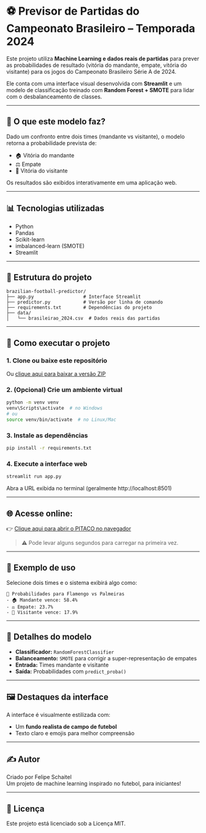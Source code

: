 # ⚽ Previsor de Partidas do Campeonato Brasileiro – Temporada 2024

Este projeto utiliza **Machine Learning e dados reais de partidas** para prever as probabilidades de resultado (vitória do mandante, empate, vitória do visitante) para os jogos do Campeonato Brasileiro Série A de 2024.

Ele conta com uma interface visual desenvolvida com **Streamlit** e um modelo de classificação treinado com **Random Forest + SMOTE** para lidar com o desbalanceamento de classes.

---

## 🧠 O que este modelo faz?

Dado um confronto entre dois times (mandante vs visitante), o modelo retorna a probabilidade prevista de:

- 🏠 Vitória do mandante  
- ⚖️ Empate  
- 🚗 Vitória do visitante  

Os resultados são exibidos interativamente em uma aplicação web.

---

## 📊 Tecnologias utilizadas

- Python  
- Pandas  
- Scikit-learn  
- imbalanced-learn (SMOTE)  
- Streamlit

---

## 📁 Estrutura do projeto

```
brazilian-football-predictor/
├── app.py                  # Interface Streamlit
├── predictor.py            # Versão por linha de comando
├── requirements.txt        # Dependências do projeto
├── data/
│   └── brasileirao_2024.csv  # Dados reais das partidas
```

---

## 🚀 Como executar o projeto

### 1. Clone ou baixe este repositório

Ou [clique aqui para baixar a versão ZIP](https://github.com/fschaitel/pitaco/archive/refs/heads/main.zip)

### 2. (Opcional) Crie um ambiente virtual

```bash
python -m venv venv
venv\Scripts\activate  # no Windows
# ou
source venv/bin/activate  # no Linux/Mac
```

### 3. Instale as dependências

```bash
pip install -r requirements.txt
```

### 4. Execute a interface web

```bash
streamlit run app.py
```

Abra a URL exibida no terminal (geralmente http://localhost:8501)

---

## 🌐 Acesse online:

👉 [Clique aqui para abrir o PITACO no navegador](https://pitaco-pysaqfjwjkhxncqd43ftmf.streamlit.app/)

> ⚠️ Pode levar alguns segundos para carregar na primeira vez.

---

## 🎯 Exemplo de uso

Selecione dois times e o sistema exibirá algo como:

```
🎯 Probabilidades para Flamengo vs Palmeiras
- 🏠 Mandante vence: 58.4%
- ⚖️ Empate: 23.7%
- 🚗 Visitante vence: 17.9%
```

---

## 🧪 Detalhes do modelo

- **Classificador:** `RandomForestClassifier`  
- **Balanceamento:** `SMOTE` para corrigir a super-representação de empates  
- **Entrada:** Times mandante e visitante  
- **Saída:** Probabilidades com `predict_proba()`

---

## 🖼️ Destaques da interface

A interface é visualmente estilizada com:
- Um **fundo realista de campo de futebol**
- Texto claro e emojis para melhor compreensão

---

## ✍️ Autor

Criado por Felipe Schaitel  
Um projeto de machine learning inspirado no futebol, para iniciantes!

---

## 📌 Licença

Este projeto está licenciado sob a Licença MIT.
